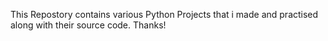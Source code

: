 This Repostory contains various Python Projects that i made and practised along with their source code.
Thanks!
